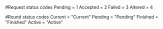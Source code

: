 #Request status codes
Pending = 1
Accepted = 2
Failed = 3
Altered = 4

#Round status codes
Current = "Current"
Pending = "Pending"
Finished = "Finished"
Active = "Active"